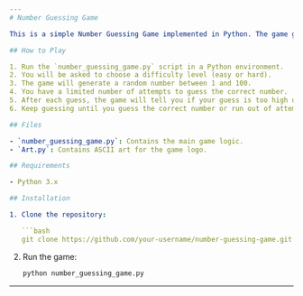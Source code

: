 ```yaml
---
# Number Guessing Game

This is a simple Number Guessing Game implemented in Python. The game generates a random number between 1 and 100, and the player has to guess the number. The player can choose between two difficulty levels: easy (with 10 attempts) or hard (with 5 attempts).

## How to Play

1. Run the `number_guessing_game.py` script in a Python environment.
2. You will be asked to choose a difficulty level (easy or hard).
3. The game will generate a random number between 1 and 100.
4. You have a limited number of attempts to guess the correct number.
5. After each guess, the game will tell you if your guess is too high or too low.
6. Keep guessing until you guess the correct number or run out of attempts.

## Files

- `number_guessing_game.py`: Contains the main game logic.
- `Art.py`: Contains ASCII art for the game logo.

## Requirements

- Python 3.x

## Installation

1. Clone the repository:

   ```bash
   git clone https://github.com/your-username/number-guessing-game.git
   ```

2. Run the game:

   ```bash
   python number_guessing_game.py
   ```

---
```

